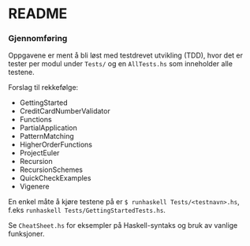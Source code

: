 # README #


### Gjennomføring ###
Oppgavene er ment å bli løst med testdrevet utvikling (TDD), hvor det er tester per modul under `Tests/` og en `AllTests.hs` som inneholder alle testene.

Forslag til rekkefølge:

* GettingStarted
* CreditCardNumberValidator
* Functions
* PartialApplication
* PatternMatching
* HigherOrderFunctions
* ProjectEuler
* Recursion
* RecursionSchemes
* QuickCheckExamples
* Vigenere

En enkel måte å kjøre testene på er `$ runhaskell Tests/<testnavn>.hs`, f.eks `runhaskell Tests/GettingStartedTests.hs`.

Se `CheatSheet.hs` for eksempler på Haskell-syntaks og bruk av vanlige funksjoner.
